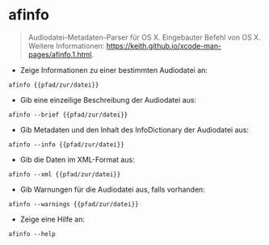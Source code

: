 # afinfo

> Audiodatei-Metadaten-Parser für OS X.
> Eingebauter Befehl von OS X.
> Weitere Informationen: <https://keith.github.io/xcode-man-pages/afinfo.1.html>.

- Zeige Informationen zu einer bestimmten Audiodatei an:

`afinfo {{pfad/zur/datei}}`

- Gib eine einzeilige Beschreibung der Audiodatei aus:

`afinfo --brief {{pfad/zur/datei}}`

- Gib Metadaten und den Inhalt des InfoDictionary der Audiodatei aus:

`afinfo --info {{pfad/zur/datei}}`

- Gib die Daten im XML-Format aus:

`afinfo --xml {{pfad/zur/datei}}`

- Gib Warnungen für die Audiodatei aus, falls vorhanden:

`afinfo --warnings {{pfad/zur/datei}}`

- Zeige eine Hilfe an:

`afinfo --help`
